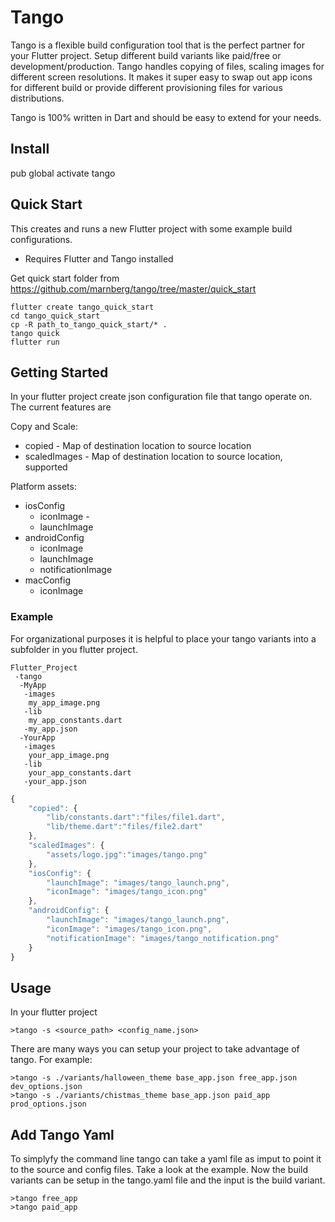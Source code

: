 # Tango
Tango is a flexible build configuration tool that is the perfect partner for your Flutter project. Setup different build variants like paid/free or development/production. Tango handles copying of files, scaling images for different screen resolutions. It makes it super easy to swap out app icons for different build or provide different provisioning files for various distributions.

Tango is 100% written in Dart and should be easy to extend for your needs.

## Install

pub global activate tango

## Quick Start
This creates and runs a new Flutter project with some example build configurations.
* Requires Flutter and Tango installed

Get quick start folder from https://github.com/marnberg/tango/tree/master/quick_start

```
flutter create tango_quick_start
cd tango_quick_start
cp -R path_to_tango_quick_start/* .
tango quick
flutter run
```

## Getting Started

In your flutter project create json configuration file that tango operate on. The current features are

Copy and Scale:
* copied - Map of destination location to source location
* scaledImages - Map of destination location to source location, supported 

Platform assets:
* iosConfig
  * iconImage - 
  * launchImage
* androidConfig
  * iconImage
  * launchImage
  * notificationImage
* macConfig
  * iconImage

### Example
For organizational purposes it is helpful to place your tango variants into a subfolder in you flutter project.

```
Flutter_Project
 -tango
  -MyApp
   -images
    my_app_image.png
   -lib
    my_app_constants.dart
   -my_app.json
  -YourApp
   -images
    your_app_image.png
   -lib
    your_app_constants.dart
   -your_app.json
```


```javascript
{
    "copied": {
        "lib/constants.dart":"files/file1.dart",
        "lib/theme.dart":"files/file2.dart"
    },
    "scaledImages": {
        "assets/logo.jpg":"images/tango.png"
    },
    "iosConfig": {
        "launchImage": "images/tango_launch.png",
        "iconImage": "images/tango_icon.png"
    },
    "androidConfig": {
        "launchImage": "images/tango_launch.png",
        "iconImage": "images/tango_icon.png",
        "notificationImage": "images/tango_notification.png"
    }
}
```


## Usage

In your flutter project
```
>tango -s <source_path> <config_name.json>
```

There are many ways you can setup your project to take advantage of tango. For example:
```
>tango -s ./variants/halloween_theme base_app.json free_app.json dev_options.json
>tango -s ./variants/chistmas_theme base_app.json paid_app prod_options.json
```

## Add Tango Yaml

To simplyfy the command line tango can take a yaml file as imput to point it to the source and config files.
Take a look at the example. Now the build variants can be setup in the tango.yaml file and the input is the build variant. 

```
>tango free_app
>tango paid_app
```
